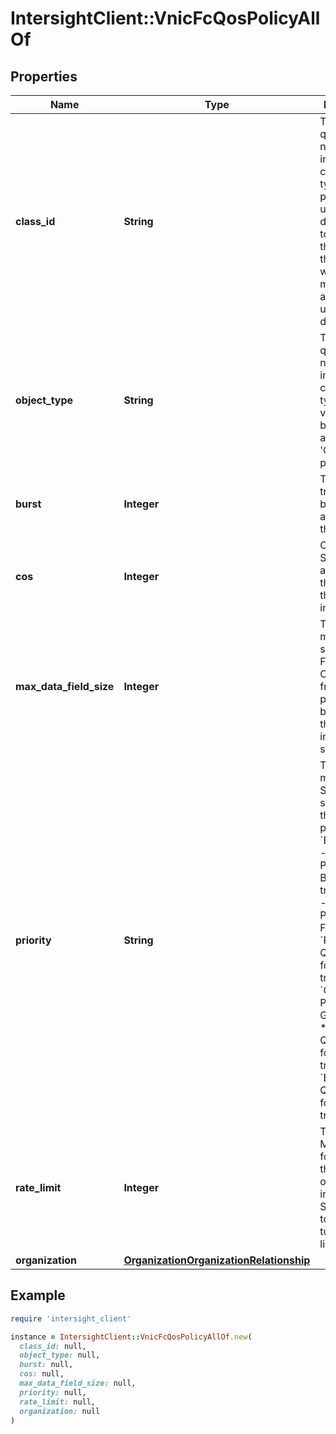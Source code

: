 # IntersightClient::VnicFcQosPolicyAllOf

## Properties

| Name | Type | Description | Notes |
| ---- | ---- | ----------- | ----- |
| **class_id** | **String** | The fully-qualified name of the instantiated, concrete type. This property is used as a discriminator to identify the type of the payload when marshaling and unmarshaling data. | [default to &#39;vnic.FcQosPolicy&#39;] |
| **object_type** | **String** | The fully-qualified name of the instantiated, concrete type. The value should be the same as the &#39;ClassId&#39; property. | [default to &#39;vnic.FcQosPolicy&#39;] |
| **burst** | **Integer** | The burst traffic, in bytes, allowed on the vHBA. | [optional][default to 10240] |
| **cos** | **Integer** | Class of Service to be associated to the traffic on the virtual interface. | [optional][default to 3] |
| **max_data_field_size** | **Integer** | The maximum size of the Fibre Channel frame payload bytes that the virtual interface supports. | [optional][default to 2112] |
| **priority** | **String** | The priortity matching the System QoS specified in the fabric profile. * &#x60;Best Effort&#x60; - QoS Priority for Best-effort traffic. * &#x60;FC&#x60; - QoS Priority for FC traffic. * &#x60;Platinum&#x60; - QoS Priority for Platinum traffic. * &#x60;Gold&#x60; - QoS Priority for Gold traffic. * &#x60;Silver&#x60; - QoS Priority for Silver traffic. * &#x60;Bronze&#x60; - QoS Priority for Bronze traffic. | [optional][readonly][default to &#39;Best Effort&#39;] |
| **rate_limit** | **Integer** | The value in Mbps to use for limiting the data rate on the virtual interface. Setting this to zero will turn rate limiting off. | [optional][default to 0] |
| **organization** | [**OrganizationOrganizationRelationship**](OrganizationOrganizationRelationship.md) |  | [optional] |

## Example

```ruby
require 'intersight_client'

instance = IntersightClient::VnicFcQosPolicyAllOf.new(
  class_id: null,
  object_type: null,
  burst: null,
  cos: null,
  max_data_field_size: null,
  priority: null,
  rate_limit: null,
  organization: null
)
```

